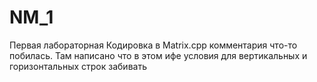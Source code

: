 # NM_1
Первая лабораторная
Кодировка в Matrix.cpp комментария что-то побилась. Там написано что в этом ифе условия для вертикальных и горизонтальных строк забивать
